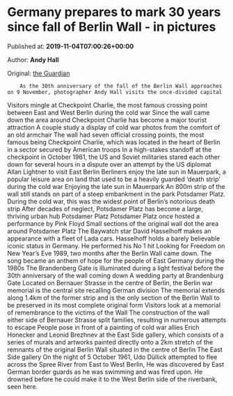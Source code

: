 
# Germany prepares to mark 30 years since fall of Berlin Wall - in pictures

Published at: **2019-11-04T07:00:26+00:00**

Author: **Andy Hall**

Original: [the Guardian](https://www.theguardian.com/world/gallery/2019/nov/04/germany-prepares-to-mark-30-years-since-fall-of-berlin-wall-in-pictures)


        As the 30th anniversary of the fall of the Berlin Wall approaches on 9 November, photographer Andy Hall visits the once-divided capital
      
Visitors mingle at Checkpoint Charlie, the most famous crossing point between East and West Berlin during the cold war
Since the wall came down the area around Checkpoint Charlie has become a major tourist attraction
A couple study a display of cold war photos from the comfort of an old armchair
The wall had seven official crossing points, the most famous being Checkpoint Charlie, which was located in the heart of Berlin in a sector secured by American troops
In a high-stakes standoff at the checkpoint in October 1961, the US and Soviet militaries stared each other down for several hours in a dispute over an attempt by the US diplomat Allan Lightner to visit East Berlin
Berliners enjoy the late sun in Mauerpark, a popular leisure area on land that used to be a heavily guarded ‘death strip’ during the cold war
Enjoying the late sun in Mauerpark
An 800m strip of the wall still stands on part of a steep embankment in the park
Potsdamer Platz. During the cold war, this was the widest point of Berlin’s notorious death strip
After decades of neglect, Potsdamer Platz has become a large, thriving urban hub
Potsdamer Platz
Potsdamer Platz once hosted a performance by Pink Floyd
Small sections of the original wall dot the area around Potsdamer Platz
The Baywatch star David Hasselhoff makes an appearance with a fleet of Lada cars. Hasselhoff holds a barely believable iconic status in Germany. He performed his No 1 hit Looking for Freedom on New Year’s Eve 1989, two months after the Berlin Wall came down. The song became an anthem of hope for the people of East Germany during the 1980s
The Brandenberg Gate is illuminated during a light festival before the 30th anniversary of the wall coming down
A wedding party at Brandenburg Gate
Located on Bernauer Strasse in the centre of Berlin, the Berlin war memorial is the central site recalling German division
The memorial extends along 1.4km of the former strip and is the only section of the Berlin Wall to be preserved in its most complete original form
Visitors look at a memorial of remembrance to the victims of the Wall
The construction of the wall either side of Bernauer Strasse split families, resulting in numerous attempts to escape
People pose in front of a painting of cold war allies Erich Honecker and Leonid Brezhnev at the East Side gallery, which consists of a series of murals and artworks painted directly onto a 2km stretch of the remnants of the original Berlin Wall situated in the centre of Berlin
The East Side gallery
On the night of 5 October 1961, Udo Düllick attempted to flee across the Spree River from East to West Berlin, He was discovered by East German border guards as he was swimming and was fired upon. He drowned before he could make it to the West Berlin side of the riverbank, seen here.

